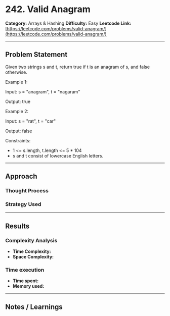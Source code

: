 # 242. Valid Anagram
**Category:** Arrays & Hashing
**Difficulty:** Easy
**Leetcode Link:** [https://leetcode.com/problems/valid-anagram/](https://leetcode.com/problems/valid-anagram/)

---

## Problem Statement

Given two strings s and t, return true if t is an anagram of s, and false otherwise.

 

Example 1:

Input: s = "anagram", t = "nagaram"

Output: true

Example 2:

Input: s = "rat", t = "car"

Output: false

 

Constraints:

- 1 <= s.length, t.length <= 5 * 104
- s and t consist of lowercase English letters.

---

## Approach

### Thought Process


### Strategy Used

---

## Results
### Complexity Analysis
- **Time Complexity:**
- **Space Complexity:** 

### Time execution
- **Time spent:**
- **Memory used:**

---

## Notes / Learnings
